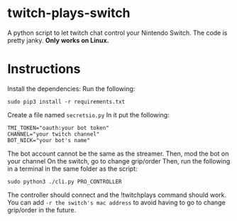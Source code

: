 # twitch-plays-switch
A python script to let twitch chat control your Nintendo Switch.
The code is pretty janky.
**Only works on Linux.**


# Instructions
Install the dependencies:
Run the following:
    
    sudo pip3 install -r requirements.txt
Create a file named ``secretsio.py``
In it put the following:

    TMI_TOKEN="oauth:your bot token"
    CHANNEL="your twitch channel"
    BOT_NICK="your bot's name"
The bot account cannot be the same as the streamer.
Then, mod the bot on your channel
On the switch, go to change grip/order
Then, run the following in a terminal in the same folder as the script:

    sudo python3 ./cli.py PRO_CONTROLLER
  The controller should connect and the !twitchplays command should work.
  You can add ``-r the switch's mac address`` to avoid having to go to change grip/order in the future.


